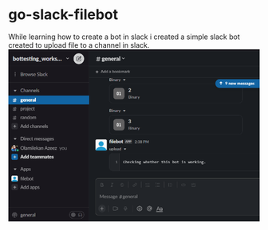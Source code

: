# go-slack-filebot

While learning how to create a bot in slack i created a simple slack bot created to upload file to a channel in slack.
![](Screenshot.png)